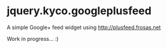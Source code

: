 jquery.kyco.googleplusfeed
==========================

A simple Google+ feed widget using http://plusfeed.frosas.net

Work in progress... :)